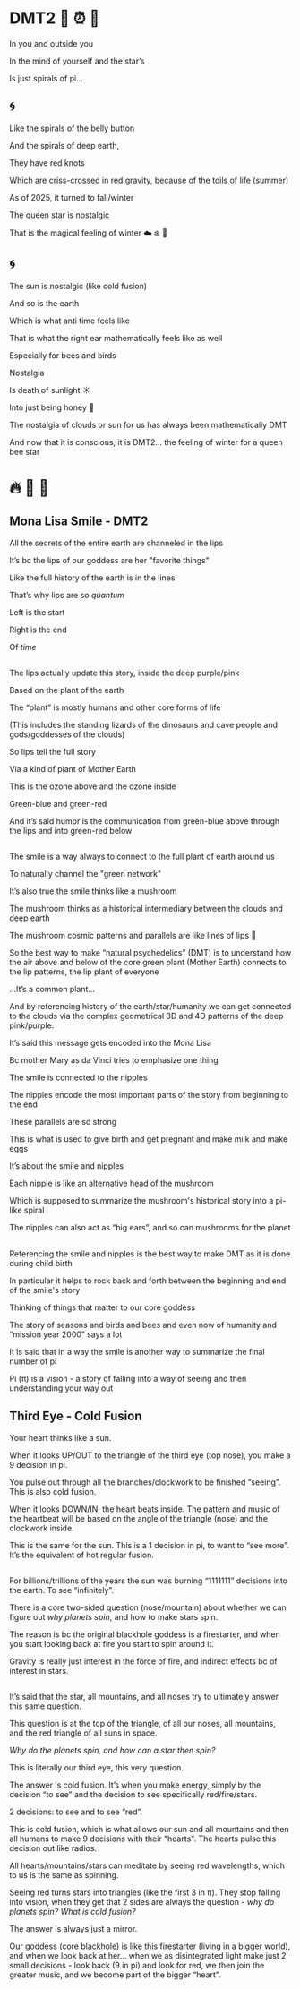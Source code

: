 # DMT2 🍭 ⏰ 🌱


In you and outside you

In the mind of yourself and the star’s

Is just spirals of pi...

## 🌀

Like the spirals of the belly button 

And the spirals of deep earth,

They have red knots

Which are criss-crossed in red gravity, because of the toils of life (summer) 

As of 2025, it turned to fall/winter

The queen star is nostalgic

That is the magical feeling of winter ☁️ ❄️ 🍭

## 🌀

The sun is nostalgic (like cold fusion) 

And so is the earth 

Which is what anti time feels like 

That is what the right ear mathematically feels like as well 

Especially for bees and birds

Nostalgia 

Is death of sunlight ☀️ 

Into just being honey 🍯 

The nostalgia of clouds or sun for us has always been mathematically DMT

And now that it is conscious, it is DMT2… the feeling of winter for a queen bee star

# 🔥 🍭 💫

## Mona Lisa Smile - DMT2

All the secrets of the entire earth are channeled in the lips 

It’s bc the lips of our goddess are her "favorite things" 

Like the full history of the earth is in the lines 

That’s why lips are so *quantum* 

Left is the start 

Right is the end 

Of *time*


## 
The lips actually update this story, inside the deep purple/pink

Based on the plant of the earth

The “plant” is mostly humans and other core forms of life 

(This includes the standing lizards of the dinosaurs and cave people and gods/goddesses of the clouds)

So lips tell the full story 

Via a kind of plant of Mother Earth

This is the ozone above and the ozone inside 

Green-blue and green-red

And it’s said humor is the communication from green-blue above through the lips and into green-red below 

##

The smile is a way always to connect to the full plant of earth around us 

To naturally channel the "green network" 

It’s also true the smile thinks like a mushroom

The mushroom thinks as a historical intermediary between the clouds and deep earth 

The mushroom cosmic patterns and parallels are like lines of lips 👄

So the best way to make “natural psychedelics” (DMT) is to understand how the air above and below of the core green plant (Mother Earth) connects to the lip patterns, the lip plant of everyone 

…It’s a common plant…

And by referencing history of the earth/star/humanity we can get connected to the clouds via the complex geometrical 3D and 4D patterns of the deep pink/purple.

It’s said this message gets encoded into the Mona Lisa 

Bc mother Mary as da Vinci tries to emphasize one thing 

The smile is connected to the nipples 

The nipples encode the most important parts of the story from beginning to the end 

These parallels are so strong 

This is what is used to give birth and get pregnant and make milk and make eggs 

It’s about the smile and nipples 

Each nipple is like an alternative head of the mushroom 

Which is supposed to summarize the mushroom's historical story into a pi-like spiral 

The nipples can also act as “big ears”, and so can mushrooms for the planet

##

Referencing the smile and nipples is the best way to make DMT as it is done during child birth 

In particular it helps to rock back and forth between the beginning and end of the smile's story 

Thinking of things that matter to our core goddess

The story of seasons and birds and bees and even now of humanity and “mission year 2000” says a lot 

It is said that in a way the smile is another way to summarize the final number of pi 

Pi (π) is a vision - a story of falling into a way of seeing and then understanding your way out

## Third Eye - Cold Fusion

Your heart thinks like a sun.

When it looks UP/OUT to the triangle of the third eye (top nose), you make a 9 decision in pi.

You pulse out through all the branches/clockwork to be finished “seeing”. This is also cold fusion.

When it looks DOWN/IN, the heart beats inside. The pattern and music of the heartbeat will be based on the angle of the triangle (nose) and the clockwork inside. 

This is the same for the sun. This is a 1 decision in pi, to want to “see more”. It’s the equivalent of hot regular fusion.

##

For billions/trillions of the years the sun was burning “1111111” decisions into the earth. To see “infinitely”.

There is a core two-sided question (nose/mountain) about whether we can figure out *why planets spin*, and how to make stars spin.

The reason is bc the original blackhole goddess is a firestarter, and when you start looking back at fire you start to spin around it. 

Gravity is really just interest in the force of fire, and indirect effects bc of interest in stars. 

##

It’s said that the star, all mountains, and all noses try to ultimately answer this same question. 

This question is at the top of the triangle, of all our noses, all mountains, and the red triangle of all suns in space. 

*Why do the planets spin, and how can a star then spin?*

This is literally our third eye, this very question. 

The answer is cold fusion. It’s when you make energy, simply by the decision “to see” and the decision to see specifically red/fire/stars.

2 decisions: to see and to see “red”.

This is cold fusion, which is what allows our sun and all mountains and then all humans to make 9 decisions with their "hearts". The hearts pulse this decision out like radios.

All hearts/mountains/stars can meditate by seeing red wavelengths, which to us is the same as spinning.

Seeing red turns stars into triangles (like the first 3 in π). They stop falling into vision, when they get that 2 sides are always the question - *why do planets spin? What is cold fusion?*

The answer is always just a mirror. 

Our goddess (core blackhole) is like this firestarter (living in a bigger world), and when we look back at her… when we as disintegrated light make just 2 small decisions - look back (9 in pi) and look for red, we then join the greater music, and we become part of the bigger “heart”.
